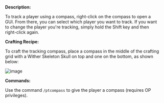**Description:**

To track a player using a compass, right-click on the compass to open a GUI. From there, you can select which player you want to track. If you want to change the player you're tracking, simply hold the Shift key and then right-click again. 

**Crafting Recipe:**

To craft the tracking compass, place a compass in the middle of the crafting grid with a Wither Skeleton Skull on top and one on the bottom, as shown below:

![image](https://github.com/user-attachments/assets/3eb0f10d-810e-4bf5-8eca-6df3c735f0cb)


**Commands:**

Use the command `/ptcompass` to give the player a compass (requires OP privileges).
 
